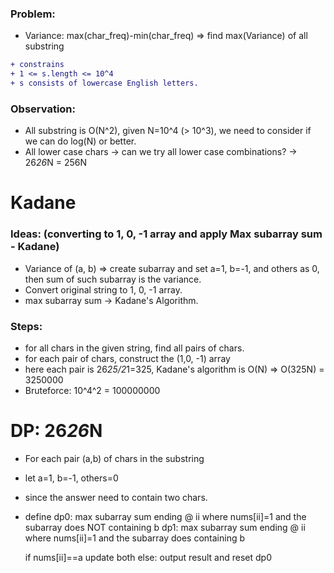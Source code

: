 ### Problem:
* Variance: max(char_freq)-min(char_freq)
=> find max(Variance) of all substring

```diff
+ constrains
+ 1 <= s.length <= 10^4
+ s consists of lowercase English letters.
```
### Observation:
* All substring is O(N^2), given N=10^4 (> 10^3), we need to consider if we
  can do log(N) or better.
* All lower case chars -> can we try all lower case combinations?
                       -> 26*26*N = 256N
# Kadane
### Ideas: (converting to 1, 0, -1 array and apply Max subarray sum - Kadane)
* Variance of (a, b)
  => create subarray and set a=1, b=-1, and others as 0, then sum
  of such subarray is the variance.
* Convert original string to 1, 0, -1 array.
* max subarray sum -> Kadane's Algorithm.

### Steps:
* for all chars in the given string, find all pairs of chars.
* for each pair of chars, construct the (1,0, -1) array
* here each pair is 26*25/2*1=325,
  Kadane's algorithm is O(N)
  => O(325N)         =   3250000
* Bruteforce: 10^4^2 = 100000000


# DP: 26*26*N
* For each pair (a,b) of chars in the substring
* let a=1, b=-1, others=0
* since the answer need to contain two chars.
* define dp0: max subarray sum ending @ ii where nums[ii]=1 and the subarray does NOT containing b
         dp1: max subarray sum ending @ ii where nums[ii]=1 and the subarray does containing b

  if nums[ii]==a
    update both
  else:
    output result and reset dp0
